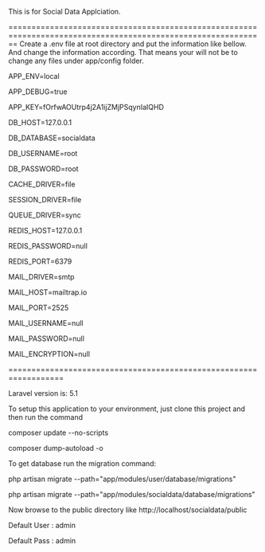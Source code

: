 This is for Social Data Applciation.

==============================================================================================================
Create a .env file at root directory and put the information like bellow. And change the information according. That means your will not be to change any files under app/config folder.

APP_ENV=local

APP_DEBUG=true

APP_KEY=fOrfwAOUtrp4j2A1ijZMjPSqynIaIQHD


DB_HOST=127.0.0.1

DB_DATABASE=socialdata

DB_USERNAME=root

DB_PASSWORD=root


CACHE_DRIVER=file

SESSION_DRIVER=file

QUEUE_DRIVER=sync


REDIS_HOST=127.0.0.1

REDIS_PASSWORD=null

REDIS_PORT=6379


MAIL_DRIVER=smtp

MAIL_HOST=mailtrap.io

MAIL_PORT=2525

MAIL_USERNAME=null

MAIL_PASSWORD=null

MAIL_ENCRYPTION=null

 
==================================================================

Laravel version is: 5.1

To setup this application to your environment, just clone this project and then run the command

composer update --no-scripts

composer dump-autoload -o


To get database run the migration command:

php artisan migrate --path="app/modules/user/database/migrations"

php artisan migrate --path="app/modules/socialdata/database/migrations"

Now browse to the public directory like http://localhost/socialdata/public

Default User : admin

Default Pass : admin



